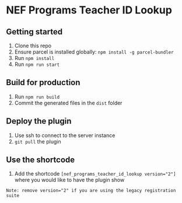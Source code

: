 # NEF Programs Teacher ID Lookup

## Getting started

1. Clone this repo
1. Ensure parcel is installed globally: `npm install -g parcel-bundler`
1. Run `npm install`
1. Run `npm run start`

## Build for production

1. Run `npm run build`
1. Commit the generated files in the `dist` folder

## Deploy the plugin

1. Use ssh to connect to the server instance
1. `git pull` the plugin

## Use the shortcode

1. Add the shortcode `[nef_programs_teacher_id_lookup version="2"]` where you would like to have the plugin show

```
Note: remove version="2" if you are using the legacy registration suite
```
